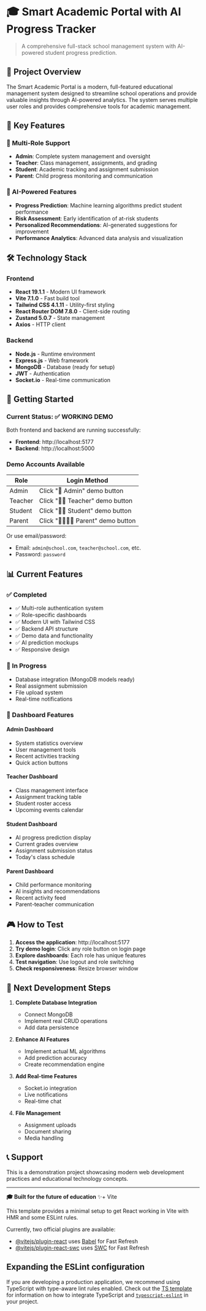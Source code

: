 # 🎓 Smart Academic Portal with AI Progress Tracker

> A comprehensive full-stack school management system with AI-powered student progress prediction.

## 🌟 Project Overview

The Smart Academic Portal is a modern, full-featured educational management system designed to streamline school operations and provide valuable insights through AI-powered analytics. The system serves multiple user roles and provides comprehensive tools for academic management.

## 🎯 Key Features

### 👥 Multi-Role Support
- **Admin**: Complete system management and oversight
- **Teacher**: Class management, assignments, and grading
- **Student**: Academic tracking and assignment submission
- **Parent**: Child progress monitoring and communication

### 🤖 AI-Powered Features
- **Progress Prediction**: Machine learning algorithms predict student performance
- **Risk Assessment**: Early identification of at-risk students
- **Personalized Recommendations**: AI-generated suggestions for improvement
- **Performance Analytics**: Advanced data analysis and visualization

## 🛠️ Technology Stack

### Frontend
- **React 19.1.1** - Modern UI framework
- **Vite 7.1.0** - Fast build tool
- **Tailwind CSS 4.1.11** - Utility-first styling
- **React Router DOM 7.8.0** - Client-side routing
- **Zustand 5.0.7** - State management
- **Axios** - HTTP client

### Backend
- **Node.js** - Runtime environment
- **Express.js** - Web framework
- **MongoDB** - Database (ready for setup)
- **JWT** - Authentication
- **Socket.io** - Real-time communication

## 🚀 Getting Started

### Current Status: ✅ WORKING DEMO

Both frontend and backend are running successfully:
- **Frontend**: http://localhost:5177
- **Backend**: http://localhost:5000

### Demo Accounts Available

| Role | Login Method |
|------|-------------|
| Admin | Click "👑 Admin" demo button |
| Teacher | Click "👨‍🏫 Teacher" demo button |
| Student | Click "👨‍🎓 Student" demo button |
| Parent | Click "👨‍👩‍👧‍👦 Parent" demo button |

Or use email/password:
- Email: `admin@school.com`, `teacher@school.com`, etc.
- Password: `password`

## 📊 Current Features

### ✅ Completed
- ✅ Multi-role authentication system
- ✅ Role-specific dashboards
- ✅ Modern UI with Tailwind CSS
- ✅ Backend API structure
- ✅ Demo data and functionality
- ✅ AI prediction mockups
- ✅ Responsive design

### 🔄 In Progress
- Database integration (MongoDB models ready)
- Real assignment submission
- File upload system
- Real-time notifications

### 📱 Dashboard Features

#### Admin Dashboard
- System statistics overview
- User management tools
- Recent activities tracking
- Quick action buttons

#### Teacher Dashboard
- Class management interface
- Assignment tracking table
- Student roster access
- Upcoming events calendar

#### Student Dashboard
- AI progress prediction display
- Current grades overview
- Assignment submission status
- Today's class schedule

#### Parent Dashboard
- Child performance monitoring
- AI insights and recommendations
- Recent activity feed
- Parent-teacher communication

## 🎮 How to Test

1. **Access the application**: http://localhost:5177
2. **Try demo login**: Click any role button on login page
3. **Explore dashboards**: Each role has unique features
4. **Test navigation**: Use logout and role switching
5. **Check responsiveness**: Resize browser window

## 🚀 Next Development Steps

1. **Complete Database Integration**
   - Connect MongoDB
   - Implement real CRUD operations
   - Add data persistence

2. **Enhance AI Features**
   - Implement actual ML algorithms
   - Add prediction accuracy
   - Create recommendation engine

3. **Add Real-time Features**
   - Socket.io integration
   - Live notifications
   - Real-time chat

4. **File Management**
   - Assignment uploads
   - Document sharing
   - Media handling

## 📞 Support

This is a demonstration project showcasing modern web development practices and educational technology concepts.

---

**🎓 Built for the future of education** ✨+ Vite

This template provides a minimal setup to get React working in Vite with HMR and some ESLint rules.

Currently, two official plugins are available:

- [@vitejs/plugin-react](https://github.com/vitejs/vite-plugin-react/blob/main/packages/plugin-react) uses [Babel](https://babeljs.io/) for Fast Refresh
- [@vitejs/plugin-react-swc](https://github.com/vitejs/vite-plugin-react/blob/main/packages/plugin-react-swc) uses [SWC](https://swc.rs/) for Fast Refresh

## Expanding the ESLint configuration

If you are developing a production application, we recommend using TypeScript with type-aware lint rules enabled. Check out the [TS template](https://github.com/vitejs/vite/tree/main/packages/create-vite/template-react-ts) for information on how to integrate TypeScript and [`typescript-eslint`](https://typescript-eslint.io) in your project.
